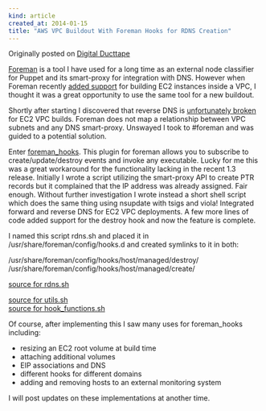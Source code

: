 ```yaml
--- 
kind: article
created_at: 2014-01-15 
title: "AWS VPC Buildout With Foreman Hooks for RDNS Creation"
---
```

Originally posted on [Digital Ducttape](http://digital-ducttape.com/2013/10/23/aws-vpc-buildout-with-foreman_hooks-for-rdns-creation/)

[Foreman](http://theforeman.org/) is a tool I have used for a long time as an external node classifier for Puppet and its smart-proxy for integration with DNS. However when Foreman recently [added support](http://projects.theforeman.org/issues/1871) for building EC2 instances inside a VPC, I thought it was a great opportunity to use the same tool for a new buildout.

Shortly after starting I discovered that reverse DNS is [unfortunately broken](http://projects.theforeman.org/issues/3166) for EC2 VPC builds. Foreman does not map a relationship between VPC subnets and any DNS smart-proxy. Unswayed I took to #foreman and was guided to a potential solution.

Enter [foreman_hooks](https://github.com/theforeman/foreman_hooks). This plugin for foreman allows you to subscribe to create/update/destroy events and invoke any executable. Lucky for me this was a great workaround for the functionality lacking in the recent 1.3 release. Initially I wrote a script utilizing the smart-proxy API to create PTR records but it complained that the IP address was already assigned. Fair enough. Without further investigation I wrote instead a short shell script which does the same thing using nsupdate with tsigs and viola! Integrated forward and reverse DNS for EC2 VPC deployments. A few more lines of code added support for the destroy hook and now the feature is complete.

I named this script rdns.sh and placed it in /usr/share/foreman/config/hooks.d and created symlinks to it in both:

/usr/share/foreman/config/hooks/host/managed/destroy/  
/usr/share/foreman/config/hooks/host/managed/create/

[source for rdns.sh](https://gist.github.com/ddoc/8447483)  
<script src="https://gist.github.com/ddoc/8447483.js"></script>
[source for utils.sh](https://gist.github.com/ddoc/8446722)  
[source for hook_functions.sh](https://github.com/theforeman/foreman_hooks/blob/master/examples/hook_functions.sh)

Of course, after implementing this I saw many uses for foreman_hooks including:

* resizing an EC2 root volume at build time
* attaching additional volumes
* EIP associations and DNS
* different hooks for different domains
* adding and removing hosts to an external monitoring system

I will post updates on these implementations at another time.
